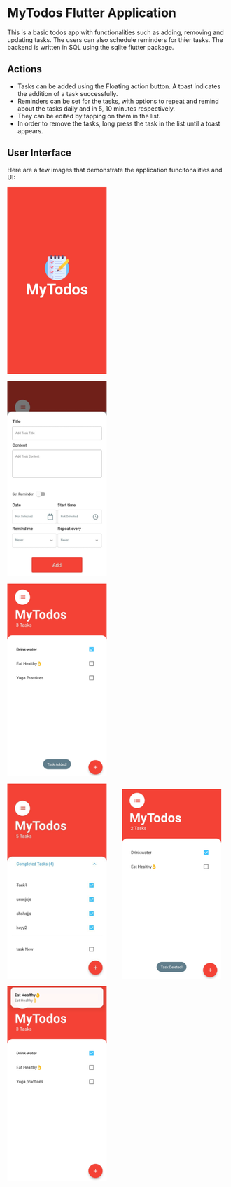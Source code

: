 # MyTodos Flutter Application 

This is a basic todos app with functionalities such as adding, removing and updating tasks. The users can also schedule reminders for thier tasks. The backend is written in SQL using the sqlite flutter package.

## Actions

- Tasks can be added using the Floating action button. A toast indicates the addition of a task successfully.
- Reminders can be set for the tasks, with options to repeat and remind about the tasks daily and in 5, 10 minutes respectively.
- They can be edited by tapping on them in the list.
- In order to remove the tasks, long press the task in the list until a toast appears.

## User Interface

Here are a few images that demonstrate the application funcitonalities and UI:

<img
  src="/images/IMG_20220920_003903.jpg"
  alt="Splash Screen"
  width="45%" >

<img
  src="/images/AddNewTaskScreen.jpg"
  alt="Add New Task Screen"
  width="45%"
height >
&nbsp; &nbsp; &nbsp; &nbsp;
<!--- <img
  src="/images/IMG_20220920_003809.jpg"
  alt="Add Tasks Screen"
  width="45%"
height > 

<img
  src="/images/IMG_20220920_003824.jpg"
  alt="Add Task Screen 2"
  width="45%" > -->

<img
  src="/images/IMG_20220920_003725.jpg"
  alt="Task Added"
  width="45%" >
  
<!--- <img
  src="/images/IMG_20220920_003544.jpg"
  alt="Task Screen"
  width="45%" > -->
  
  <img
  src="/images/TasksListScreen.jpg"
  alt="Tasks List Screen"
  width="45%"
height >
  &nbsp; &nbsp; &nbsp; &nbsp;
<img
  src="/images/IMG_20220920_003736.jpg"
  alt="Task Deleted"
  width="45%" >
  
<img
  src="/images/IMG_20220920_003524.jpg"
  alt="Task Notification"
  width="45%" >
  &nbsp; &nbsp; &nbsp; &nbsp;

